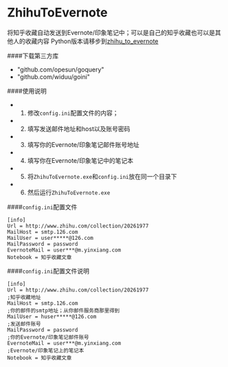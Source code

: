 ZhihuToEvernote
===============

将知乎收藏自动发送到Evernote/印象笔记中；可以是自己的知乎收藏也可以是其他人的收藏内容
Python版本请移步到[zhihu_to_evernote](https://github.com/huaisha1224/zhihu_to_evernote)

####下载第三方库

- "github.com/opesun/goquery"
- "github.com/widuu/goini"


####使用说明
	
- 1. 修改`config.ini`配置文件的内容；
- 2. 填写发送邮件地址和host以及账号密码
- 3. 填写你的Evernote/印象笔记邮件账号地址
- 4. 填写你在Evernote/印象笔记中的笔记本
- 5. 将`ZhihuToEvernote.exe`和`config.ini`放在同一个目录下
- 6. 然后运行`ZhihuToEvernote.exe`


####`config.ini`配置文件
	
	[info]
	Url = http://www.zhihu.com/collection/20261977
	MailHost = smtp.126.com
	MailUser = user*****@126.com
	MailPassword = password
	EvernoteMail = user***@m.yinxiang.com
	Notebook = 知乎收藏文章

####`config.ini`配置文件说明
	
	[info]
	Url = http://www.zhihu.com/collection/20261977
	;知乎收藏地址
	MailHost = smtp.126.com
	;你的邮件的smtp地址；从你邮件服务商那里得到
	MailUser = huser*****@126.com
	;发送邮件账号
	MailPassword = password
	;你的Evernote/印象笔记邮件账号
	EvernoteMail = user***@m.yinxiang.com
	;Evernote/印象笔记上的笔记本
	Notebook = 知乎收藏文章

